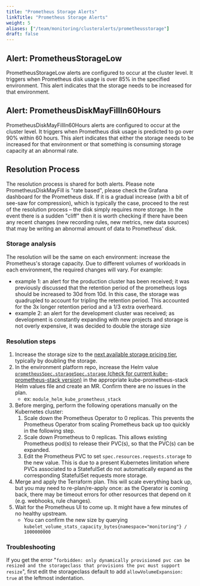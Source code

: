 ```yaml
---
title: "Prometheus Storage Alerts"
linkTitle: "Prometheus Storage Alerts"
weight: 5
aliases: ["/team/monitoring/clusteralerts/prometheusstorage"]
draft: false
---
```


## Alert: PrometheusStorageLow

PrometheusStorageLow alerts are configured to occur at the cluster level. It triggers when Prometheus disk usage is over 85% in the specified environment. This alert indicates that the storage needs to be increased for that environment.

## Alert: PrometheusDiskMayFillIn60Hours

PrometheusDiskMayFillIn60Hours alerts are configured to occur at the cluster level. It triggers when Prometheus disk usage is predicted to go over 90% within 60 hours. This alert indicates that either the storage needs to be increased for that environment or that something is consuming storage capacity at an abnormal rate.

## Resolution Process

The resolution process is shared for both alerts. Please note PrometheusDiskMayFill is "rate based", please check the Grafana dashboard for the Prometheus disk. If it is a gradual increase (with a bit of see-saw for compression), which is typically the case, proceed to the rest of the resolution process – the disk simply requires more storage. In the event there is a sudden "cliff" then it is worth checking if there have been any recent changes (new recording rules, new metrics, new data sources) that may be writing an abnormal amount of data to Prometheus' disk.

### Storage analysis

The resolution will be the same on each environment: increase the Prometheus's storage capacity. Due to different volumes of workloads in each environment, the required changes will vary. For example:
- example 1: an alert for the production cluster has been received; it was previously discussed that the retention period of the prometheus logs should be increased to 30d from 10d. In this case, the storage was quadrupled to account for tripling the retention period. This accounted for the 3x longer retention period and a 1/3 extra overheard.
- example 2: an alert for the development cluster was received; as development is constantly expanding with new projects and storage is not overly expensive, it was decided to double the storage size

### Resolution steps

1. Increase the storage size to the [next available storage pricing tier](https://azure.microsoft.com/en-us/pricing/details/managed-disks), typically by doubling the storage.
1. In the environment platform repo, increase the Helm value [`prometheusSpec.storageSpec.storage` (check for current kube-prometheus-stack version)](https://github.com/prometheus-community/helm-charts/blob/056b60ce14937355da8f5bd8e8c7bd3bd042b9d1/charts/kube-prometheus-stack/values.yaml#L2476) in the appropriate kube-prometheus-stack Helm values file and create an MR. Confirm there are no issues in the plan.
    - ex: `module_helm_kube_prometheus_stack`
1. Before merging, perform the following operations manually on the Kubernetes cluster:
    1. Scale down the Prometheus Operator to 0 replicas. This prevents the Prometheus Operator from scaling Prometheus back up too quickly in the following step.
    1. Scale down Prometheus to 0 replicas. This allows existing Prometheus pod(s) to release their PVC(s), so that the PVC(s) can be expanded.
    1. Edit the Prometheus PVC to set `spec.resources.requests.storage` to the new value. This is due to a present Kubernetes limitation where PVCs associated to a StatefulSet do not automatically expand as the corresponding StatefulSet requests more storage.
1. Merge and apply the Terraform plan. This will scale everything back up, but you may need to re-plan/re-apply once: as the Operator is coming back, there may be timeout errors for other resources that depend on it (e.g. webhooks, rule changes).
1. Wait for the Prometheus UI to come up. It might have a few minutes of no healthy upstream.
    - You can confirm the new size by querying `kubelet_volume_stats_capacity_bytes{namespace="monitoring"} / 1000000000`

### Troubleshooting

If you get the error "`forbidden: only dynamically provisioned pvc can be resized and the storageclass that provisions the pvc must support resize`", first edit the storageclass default to add `allowVolumeExpansion: true` at the leftmost indentation.
